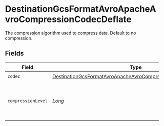 # DestinationGcsFormatAvroApacheAvroCompressionCodecDeflate

The compression algorithm used to compress data. Default to no compression.


## Fields

| Field                                                                                                                                                   | Type                                                                                                                                                    | Required                                                                                                                                                | Description                                                                                                                                             |
| ------------------------------------------------------------------------------------------------------------------------------------------------------- | ------------------------------------------------------------------------------------------------------------------------------------------------------- | ------------------------------------------------------------------------------------------------------------------------------------------------------- | ------------------------------------------------------------------------------------------------------------------------------------------------------- |
| `codec`                                                                                                                                                 | [DestinationGcsFormatAvroApacheAvroCompressionCodecDeflateCodec](../../models/shared/DestinationGcsFormatAvroApacheAvroCompressionCodecDeflateCodec.md) | :heavy_check_mark:                                                                                                                                      | N/A                                                                                                                                                     |
| `compressionLevel`                                                                                                                                      | *Long*                                                                                                                                                  | :heavy_minus_sign:                                                                                                                                      | 0: no compression & fastest, 9: best compression & slowest.                                                                                             |